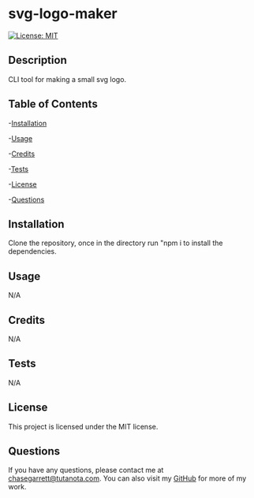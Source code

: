 # svg-logo-maker
  [![License: MIT](https://img.shields.io/badge/License-MIT-yellow.svg)](https://opensource.org/licenses/MIT)
  ## Description
  CLI tool for making a small svg logo.
  ## Table of Contents
  -[Installation](#installation)

  -[Usage](#usage)

  -[Credits](#credits)

  -[Tests](#tests)

  -[License](#license)

  -[Questions](#questions)
  
  ## Installation
  Clone the repository, once in the directory run "npm i to install the dependencies.
  ## Usage
  N/A
  ## Credits
  N/A
  ## Tests
  N/A
  ## License
  This project is licensed under the MIT license.
  ## Questions
  If you have any questions, please contact me at chasegarrett@tutanota.com. You can also visit my [GitHub](https://github.com/Chase-Garrett) for more of my work.
